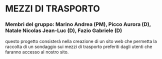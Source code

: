 
# MEZZI DI TRASPORTO

### Membri del gruppo: Marino Andrea (PM), Picco Aurora (D), Natale Nicolas Jean-Luc (D), Fazio Gabriele (D)

questo progetto consisterà nella creazione di un sito web che permetta la raccolta di un sondaggio sui mezzi di trasporto preferiti dagli utenti che faranno accesso al nostro sito.
